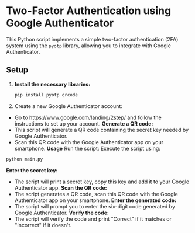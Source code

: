 # Two-Factor Authentication using Google Authenticator

This Python script implements a simple two-factor authentication (2FA) system using the `pyotp` library, allowing you to integrate with Google Authenticator.

## Setup

1. **Install the necessary libraries:**
   ```bash
   pip install pyotp qrcode

2. Create a new Google Authenticator account:
 - Go to https://www.google.com/landing/2step/ and follow the instructions to set up your account.
**Generate a QR code:**
- This script will generate a QR  code containing the secret key needed by Google Authenticator.
- Scan this QR code with the Google Authenticator app on your smartphone.
**Usage**
Run the script:
Execute the script using:
```bash
python main.py
```

**Enter the secret key:**
  - The script will print a secret key, copy this key and add it to your Google Authenticator app.
**Scan the QR code:**
- The script generates a QR code, scan this QR code with the Google Authenticator app on your smartphone.
**Enter the generated code:**
- The script will prompt you to enter the six-digit code generated by Google Authenticator.
**Verify the code:**
- The script will verify the code and print "Correct" if it matches or "Incorrect" if it doesn't.